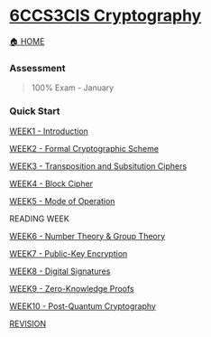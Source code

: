 # [6CCS3CIS Cryptography](https://keats.kcl.ac.uk/course/view.php?id=119784)
[🏠 HOME](README.md)

### Assessment 
> 100% Exam - January
> 

### Quick Start
[WEEK1 - Introduction](year3/6ccs3cis/w1.md)

[WEEK2 - Formal Cryptographic Scheme](year3/6ccs3cis/w2.md)

[WEEK3 - Transposition and Subsitution Ciphers](year3/6ccs3cis/w3.md)

[WEEK4 - Block Cipher](year3/6ccs3cis/w4.md)

[WEEK5 - Mode of Operation](year3/6ccs3cis/w5.md)

READING WEEK

[WEEK6 - Number Theory & Group Theory](year3/6ccs3cis/w6.md)

[WEEK7 - Public-Key Encryption](year3/6ccs3cis/w7.md)

[WEEK8 - Digital Signatures](year3/6ccs3cis/w8.md)

[WEEK9 - Zero-Knowledge Proofs](year3/6ccs3cis/w9.md)

[WEEK10 - Post-Quantum Cryptography](year3/6ccs3cis/w10.md)

[REVISION](year3/6ccs3cis/re.md)